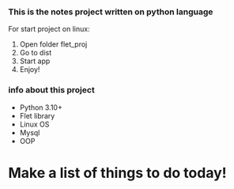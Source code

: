 ### This is the notes project written on python language


For start project on linux:
1. Open folder flet_proj
2. Go to dist
3. Start app
4. Enjoy!




### info about this project

- Python 3.10+
- Flet library
- Linux OS
- Mysql 
- OOP





# Make a list of things to do today!

